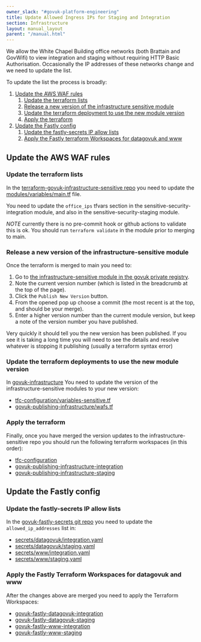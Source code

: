 ```yaml
---
owner_slack: "#govuk-platform-engineering"
title: Update Allowed Ingress IPs for Staging and Integration
section: Infrastructure
layout: manual_layout
parent: "/manual.html"
---
```


We allow the White Chapel Building office networks (both Brattain and GovWifi) to view integration
and staging without requiring HTTP Basic Authorisation. Occasionally the IP addresses of these networks
change and we need to update the list.

To update the list the process is broadly:

1. [Update the AWS WAF rules](#update-the-aws-waf-rules)
    1. [Update the terraform lists](#update-the-terraform-lists)
    2. [Release a new version of the infrastructure sensitive module](#release-a-new-version-of-the-infrastructure-sensitive-module)
    3. [Update the terraform deployment to use the new module version](#update-the-terraform-deployments-to-use-the-new-module-version)
    4. [Apply the terraform](#apply-the-terraform)
2. [Update the Fastly config](#update-the-fastly-config)
    1. [Update the fastly-secrets IP allow lists](#update-the-fastly-secrets-ip-allow-lists)
    2. [Apply the Fastly terraform Workspaces for datagovuk and www](#apply-the-fastly-terraform-workspaces-for-datagovuk-and-www)

## Update the AWS WAF rules

### Update the terraform lists

In the [terraform-govuk-infrastructure-sensitive repo](https://github.com/alphagov/terraform-govuk-infrastructure-sensitive) you need to update
the [modules/variables/main.tf](https://github.com/alphagov/terraform-govuk-infrastructure-sensitive/blob/main/modules/variables/main.tf) file.

You need to update the `office_ips` tfvars section in the sensitive-security-integration module, and also in the sensitive-security-staging module.

*NOTE* currently there is no pre-commit hook or github actions to validate this is ok. You should run `terraform validate` in the module
prior to merging to main.

### Release a new version of the infrastructure-sensitive module

Once the terraform is merged to main you need to:

1. Go to [the infrastructure-sensitive module in the govuk private registry](https://app.terraform.io/app/govuk/registry/modules/private/govuk/infrastructure-sensitive/govuk).
2. Note the current version number (which is listed in the breadcrumb at the top of the page).
3. Click the `Publish New Version` button.
4. From the opened pop up choose a commit (the most recent is at the top, and should be your merge).
5. Enter a higher version number than the current module version, but keep a note of the version number you have published.

Very quickly it should tell you the new version has been published. If you see it is taking a long time you will need to see the details and resolve
whatever is stopping it publishing (usually a terraform syntax error)

### Update the terraform deployments to use the new module version

In [govuk-infrastructure](https://github.com/alphagov/govuk-infrastructure) You
need to update the version of the infrastructure-sensitive modules to your new
version:

* [tfc-configuration/variables-sensitive.tf](https://github.com/alphagov/govuk-infrastructure/blob/main/terraform/deployments/tfc-configuration/variables-sensitive.tf)
* [govuk-publishing-infrastructure/wafs.tf](https://github.com/alphagov/govuk-infrastructure/blob/main/terraform/deployments/govuk-publishing-infrastructure/wafs.tf)

### Apply the terraform

Finally, once you have merged the version updates to the infrastructure-sensitive repo you should run the following terraform workspaces (in this order):

* [tfc-configuration](https://app.terraform.io/app/govuk/workspaces/tfc-configuration)
* [govuk-publishing-infrastructure-integration](https://app.terraform.io/app/govuk/workspaces/govuk-publishing-infrastructure-integration)
* [govuk-publishing-infrastructure-staging](https://app.terraform.io/app/govuk/workspaces/govuk-publishing-infrastructure-staging)

## Update the Fastly config

### Update the fastly-secrets IP allow lists

In the [govuk-fastly-secrets git repo](https://github.com/alphagov/govuk-fastly-secrets) you need to update the `allowed_ip_addresses` list in:

* [secrets/datagovuk/integration.yaml](https://github.com/alphagov/govuk-fastly-secrets/blob/main/secrets/datagovuk/integration.yaml)
* [secrets/datagovuk/staging.yaml](https://github.com/alphagov/govuk-fastly-secrets/blob/main/secrets/datagovuk/staging.yaml)
* [secrets/www/integration.yaml](https://github.com/alphagov/govuk-fastly-secrets/blob/main/secrets/www/integration.yaml)
* [secrets/www/staging.yaml](https://github.com/alphagov/govuk-fastly-secrets/blob/main/secrets/www/staging.yaml)

### Apply the Fastly Terraform Workspaces for datagovuk and www

After the changes above are merged you need to apply the Terraform Workspaces:

* [govuk-fastly-datagovuk-integration](https://app.terraform.io/app/govuk/workspaces/govuk-fastly-datagovuk-integration)
* [govuk-fastly-datagovuk-staging](https://app.terraform.io/app/govuk/workspaces/govuk-fastly-datagovuk-staging)
* [govuk-fastly-www-integration](https://app.terraform.io/app/govuk/workspaces/govuk-fastly-www-integration)
* [govuk-fastly-www-staging](https://app.terraform.io/app/govuk/workspaces/govuk-fastly-www-staging)
